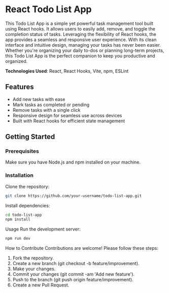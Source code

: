 # React Todo List App

This Todo List App is a simple yet powerful task management tool built using React hooks. It allows users to easily add, remove, and toggle the completion status of tasks. Leveraging the flexibility of React hooks, the app provides a seamless and responsive user experience. With its clean interface and intuitive design, managing your tasks has never been easier. Whether you're organizing your daily to-dos or planning long-term projects, this Todo List App is the perfect companion to keep you productive and organized.

**Technologies Used**: React, React Hooks, Vite, npm, ESLint

## Features

- Add new tasks with ease
- Mark tasks as completed or pending
- Remove tasks with a single click
- Responsive design for seamless use across devices
- Built with React hooks for efficient state management

## Getting Started

### Prerequisites

Make sure you have Node.js and npm installed on your machine.

### Installation

Clone the repository:

```bash
git clone https://github.com/your-username/todo-list-app.git
```

Install dependencies:

```bash
cd todo-list-app
npm install
```

Usage
Run the development server:

```bash
npm run dev
```

How to Contribute
Contributions are welcome! Please follow these steps:

1. Fork the repository.
2. Create a new branch (git checkout -b feature/improvement).
3. Make your changes.
4. Commit your changes (git commit -am 'Add new feature').
5. Push to the branch (git push origin feature/improvement).
6. Create a new Pull Request.
